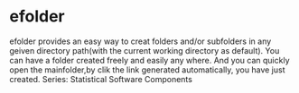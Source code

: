 # efolder
efolder provides an easy way to creat folders and/or subfolders in any geiven directory path(with the current working directory as default).
You can have a folder created freely and easily any where. And you can quickly open the mainfolder,by clik the link generated automatically, you have just created.
Series: Statistical Software Components
